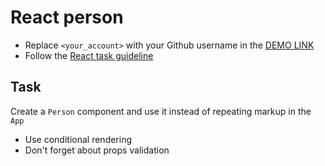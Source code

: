 # React person
- Replace `<your_account>` with your Github username in the [DEMO LINK](https://clonvhs.github.io/react_person/)
- Follow the [React task guideline](https://github.com/mate-academy/react_task-guideline#react-tasks-guideline)

## Task
Create a `Person` component and use it instead of repeating markup in the `App`

- Use conditional rendering
- Don't forget about props validation

